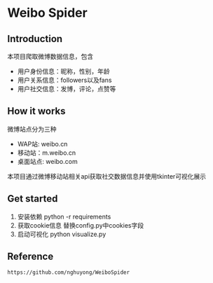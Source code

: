 # Weibo Spider

## Introduction

本项目爬取微博数据信息，包含

- 用户身份信息：昵称，性别，年龄
- 用户关系信息：followers以及fans
- 用户社交信息：发博，评论，点赞等

## How it works

微博站点分为三种

- WAP站: weibo.cn
- 移动站：m.weibo.cn
- 桌面站点: weibo.com

本项目通过微博移动站相关api获取社交数据信息并使用tkinter可视化展示

## Get started

1. 安装依赖 python -r requirements
2. 获取cookie信息 替换config.py中cookies字段
3. 启动可视化 python visualize.py

## Reference

    https://github.com/nghuyong/WeiboSpider
